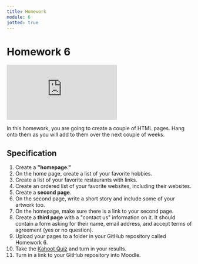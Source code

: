 ```yaml
---
title: Homework
module: 6
jotted: true
---
```


# Homework 6

<!-- video -->
<div class="embed-responsive embed-responsive-16by9"><iframe class="embed-responsive-item" src="https://www.youtube.com/embed/Ak6yyu5Jqi4" frameborder="0" allowfullscreen></iframe></div>

In this homework, you are going to create a couple of HTML pages.  Hang onto them as you will add to them over the next couple of weeks.

## Specification

1. Create a **"homepage."**
2. On the home page, create a list of your favorite hobbies.
3. Create a list of your favorite restaurants with links.
4. Create an ordered list of your favorite websites, including their websites.
5. Create a **second page**.
6. On the second page, write a short story and include some of your artwork too.
7. On the homepage, make sure there is a link to your second page.
8. Create a **third page** with a "contact us" information on it.  It should contain a form asking for their name, email address, and accept terms of agreement (yes or no question).
9. Upload your pages to a folder in your GitHub repository called Homework 6.
10. Take the <a href="https://create.kahoot.it/share/mart-120-week-6/ce6d956b-f151-4f12-b5e5-4887a0b1b554" target="_new">Kahoot Quiz</a> and turn in your results.
11. Turn in a link to your GitHub repository into Moodle.
